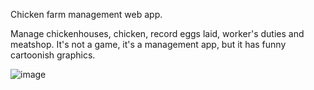Chicken farm management web app.

Manage chickenhouses, chicken, record eggs laid, worker's duties and meatshop.
It's not a game, it's a management app, but it has funny cartoonish graphics.

![image](https://user-images.githubusercontent.com/33597927/113151051-00d7d980-9235-11eb-8e9b-ab58a22f2940.png)

